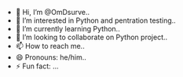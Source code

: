 - 👋 Hi, I’m @OmDsurve..
- 👀 I’m interested in Python and pentration testing..
- 🌱 I’m currently learning Python..
- 💞️ I’m looking to collaborate on Python project..
- 📫 How to reach me..
- 😄 Pronouns: he/him..
- ⚡ Fun fact: ...

<!---
OmDsurve/OmDsurve is a ✨ special ✨ repository because its `README.md` (this file) appears on your GitHub profile.
You can click the Preview link to take a look at your changes.
--->
